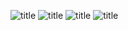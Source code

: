 
![title](https://github.com/FahdKamal101/node.js-task-2/blob/master/task2-01.PNG)
![title](https://github.com/FahdKamal101/node.js-task-2/blob/master/task2-02.PNG)
![title](https://github.com/FahdKamal101/node.js-task-2/blob/master/task2-03.PNG)
![title](https://github.com/FahdKamal101/node.js-task-2/blob/master/task2-04.PNG)
